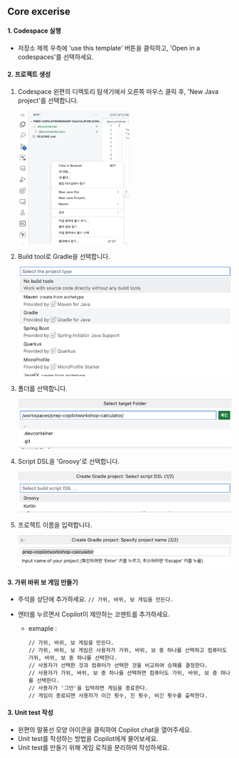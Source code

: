 ## Core excerise
#### 1. Codespace 실행
- 저장소 제목 우측에 'use this template' 버튼을 클릭하고, 'Open in a codespaces'를 선택하세요.

#### 2. 프로젝트 생성
1. Codespace 왼편의 디렉토리 탐색기에서 오른쪽 마우스 클릭 후, 'New Java project'를 선택합니다.

    <img src="/assets/01-newJavaProject.png" width="250" height="300">

2. Build tool로 Gradle을 선택합니다.

    <img src="/assets/02-buildToolGradle.png">

3. 폴더를 선택합니다. 
    
    <img src="/assets/03-selectFolder.png">

4. Script DSL을 'Groovy'로 선택합니다.

    <img src="/assets/04-selectScriptDSL.png">

5. 프로젝트 이름을 입력합니다. 
    
    <img src="/assets/05-CreateGradleProject.png">

#### 3. 가위 바위 보 게임 만들기
- 주석을 상단에 추가하세요.
  `// 가위, 바위, 보 게임을 만든다.`

- 엔터를 누르면서 Copilot이 제안하는 코맨트를 추가하세요.
  - exmaple :
    ```
    // 가위, 바위, 보 게임을 만든다.
    // 가위, 바위, 보 게임은 사용자가 가위, 바위, 보 중 하나를 선택하고 컴퓨터도 가위, 바위, 보 중 하나를 선택한다.
    // 사용자가 선택한 것과 컴퓨터가 선택한 것을 비교하여 승패를 결정한다.
    // 사용자가 가위, 바위, 보 중 하나를 선택하면 컴퓨터도 가위, 바위, 보 중 하나를 선택한다.
    // 사용자가 '그만'을 입력하면 게임을 종료한다.
    // 게임이 종료되면 사용자가 이긴 횟수, 진 횟수, 비긴 횟수를 출력한다.
    ```


#### 3. Unit test 작성
- 왼편의 말풍선 모양 아이콘을 클릭하여 Copilot chat을 열어주세요.
- Unit test를 작성하는 방법을 Copilot에게 물어보세요.
- Unit test를 만들기 위해 게임 로직을 분리하여 작성하세요.




